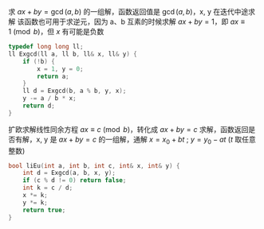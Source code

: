 求 $ax+by=\gcd(a,b)$ 的一组解，函数返回值是 $\gcd(a,b)$，x, y 在迭代中途求解
该函数也可用于求逆元，因为 a、b 互素的时候求解 $ax+by=1$，即 $ax \equiv 1 \pmod{b}$，但 $x$ 有可能是负数
```cpp
typedef long long ll;
ll Exgcd(ll a, ll b, ll& x, ll& y) {
    if (!b) {
        x = 1, y = 0;
        return a;
    }
    ll d = Exgcd(b, a % b, y, x);
	y -= a / b * x;
    return d;
}
```

扩欧求解线性同余方程 $ax\equiv c \pmod{b}$，转化成 $ax+by=c$ 求解，函数返回是否有解，x, y 是 $ax+by=c$ 的一组解，通解 $x=x_0+bt$ ; $y=y_0-at$ ($t$ 取任意整数)
```cpp
bool liEu(int a, int b, int c, int& x, int& y) {
    int d = Exgcd(a, b, x, y);
    if (c % d != 0) return false;
    int k = c / d;
    x *= k;
    y *= k;
    return true;
}
```
